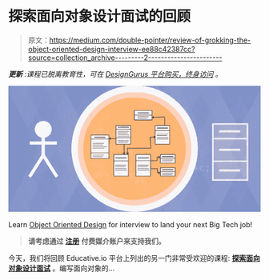 # 探索面向对象设计面试的回顾

> 原文：<https://medium.com/double-pointer/review-of-grokking-the-object-oriented-design-interview-ee88c42387cc?source=collection_archive---------2----------------------->

***更新*** *:课程已脱离教育性，可在* [*DesignGurus 平台购买，终身访问*](https://bit.ly/3bDfskD) *。*

[![](img/1dd311657519b89892ec156fe8ceb891.png)](https://bit.ly/2TAxTty)

Learn [Object Oriented Design](https://bit.ly/2TAxTty) for interview to land your next Big Tech job!

> **请考虑通过** [**注册**](https://bit.ly/3OvimpR) **付费媒介账户来支持我们。**

今天，我们将回顾 Educative.io 平台上列出的另一门非常受欢迎的课程: [**探索面向对象设计面试**](https://bit.ly/2TAxTty) 。编写面向对象的…